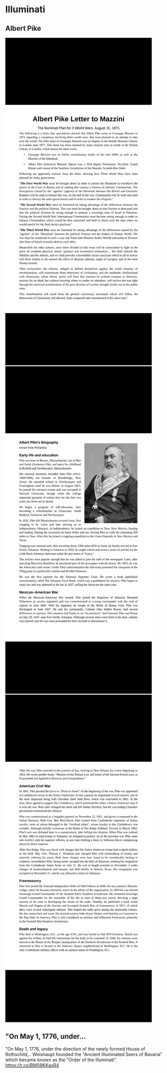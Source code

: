# Illuminati

## Albert Pike

![](img/pike1.jpg)
![](img/pike2.jpg)
![](img/pike3.jpg)

## "On May 1, 1776, under...

"On May 1, 1776, under the direction of the newly formed House of Rothschild,.. Weishaupt founded the "Ancient Illuminated Seers of Bavaria" which became known as the "Order of the Illuminati". https://t.co/BM59KKaxR4
